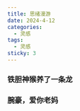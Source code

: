 ```yaml
---
title: 思绪漫游
date: 2024-4-12
categories:
  - 灵感
tags:
  - 灵感
sticky: 3
---
```


### 铁胆神猴养了一条龙

### 腕豪，爱你老妈
